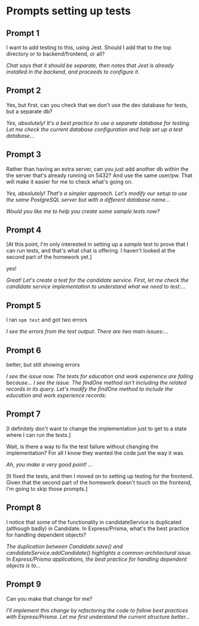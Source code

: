 # Prompts setting up tests

## Prompt 1

I want to add testing to this, using Jest.  Should I add that to the top directory or to backend/frontend, or all?

_Chat says that it should be separate, then notes that Jest is already installed in the backend, and proceeds to configure it._

## Prompt 2

Yes, but first, can you check that we don't use the dev database for tests, but a separate db?

_Yes, absolutely! It's a best practice to use a separate database for testing. Let me check the current database configuration and help set up a test database..._

## Prompt 3

Rather than having an extra server, can you just add another db within the the server that's already running on 5432?  And use the same user/pw.  That will make it easier for me to check what's going on.

_Yes, absolutely! That's a simpler approach. Let's modify our setup to use the same PostgreSQL server but with a different database name..._

_Would you like me to help you create some sample tests now?_

## Prompt 4

[At this point, I'm only interested in setting up a _sample_ test to prove that I can run tests, and that's what chat is offering.  I haven't looked at the second part of the homework yet.]

yes!

_Great! Let's create a test for the candidate service. First, let me check the candidate service implementation to understand what we need to test:..._

## Prompt 5

I ran `npm test` and got two errors

_I see the errors from the test output. There are two main issues:..._

## Prompt 6

better, but still showing errors

_I see the issue now. The tests for education and work experience are failing because... I see the issue. The findOne method isn't including the related records in its query. Let's modify the findOne method to include the education and work experience records:_

## Prompt 7

[I definitely don't want to change the implementation just to get to a state where I can run the tests.]

Wait, is there a way to fix the test failure without changing the implementation?  For all I know they wanted the code just the way it was.

_Ah, you make a very good point! ..._

[It fixed the tests, and then I moved on to setting up testing for the frontend.  Given that the second part of the homework doesn't touch on the frontend, I'm going to skip those prompts.]

## Prompt 8

I notice that some of the functionality in candidateService is duplicated (although badly) in Candidate.  In Express/Prisma, what's the best practice for handling dependent objects?

_The duplication between Candidate.save() and candidateService.addCandidate() highlights a common architectural issue. In Express/Prisma applications, the best practice for handling dependent objects is to..._

## Prompt 9

Can you make that change for me?

_I'll implement this change by refactoring the code to follow best practices with Express/Prisma. Let me first understand the current structure better..._

